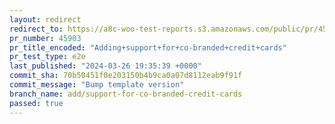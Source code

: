 ```yaml
---
layout: redirect
redirect_to: https://a8c-woo-test-reports.s3.amazonaws.com/public/pr/45903/e2e/index.html
pr_number: 45903
pr_title_encoded: "Adding+support+for+co-branded+credit+cards"
pr_test_type: e2e
last_published: "2024-03-26 19:35:39 +0000"
commit_sha: 70b50451f0e203150b4b9ca0a07d8112eab9f91f
commit_message: "Bump template version"
branch_name: add/support-for-co-branded-credit-cards
passed: true
---
```


